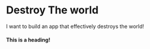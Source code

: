 # Destroy The world
I want to build an app that effectively destroys the world!

#### This is a heading!
